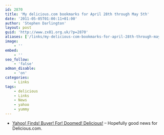 ```yaml
---
id: 2870
title: 'My delicious.com bookmarks for April 28th through May 5th'
date: '2011-05-05T01:00:11+01:00'
author: 'Stephen Darlington'
layout: post
guid: 'http://www.zx81.org.uk/?p=2870'
aliases: ['/links/my-delicious-com-bookmarks-for-april-28th-through-may-5th.html']
image:
    - ''
embed:
    - ''
seo_follow:
    - 'false'
adman_disable:
    - 'on'
categories:
    - Links
tags:
    - delicious
    - Links
    - News
    - yahoo
    - yummy
---
```


- [Yahoo! Finds! Buyer! For! Doomed! Delicious!](http://www.theregister.co.uk/2011/04/28/hurley_chen_buy_delicious/) – Hopefully good news for Delicious.com.
